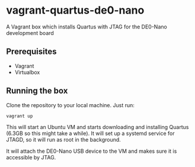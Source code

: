 # vagrant-quartus-de0-nano
A Vagrant box which installs Quartus with JTAG for the DE0-Nano development board

## Prerequisites

- Vagrant
- Virtualbox

## Running the box
Clone the repository to your local machine.
Just run:
```
vagrant up
```

This will start an Ubuntu VM and starts downloading and installing Quartus (6.3GB so this might take a while). It will set up a systemd service for JTAGD, so it will run as root in the background.

It will attach the DE0-Nano USB device to the VM and makes sure it is accessible by JTAG.
